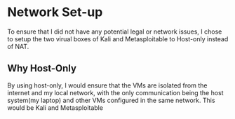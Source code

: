 # Network Set-up
To ensure that I did not have any potential legal or network issues, I chose to setup the two virual boxes of Kali and Metasploitable to Host-only instead of NAT. 
## Why Host-Only
By using host-only, I would ensure that the VMs are isolated from the internet and my local network, with the only communication being the host system(my laptop) and other VMs
configured in the same network. This would be Kali and Metasploitable

